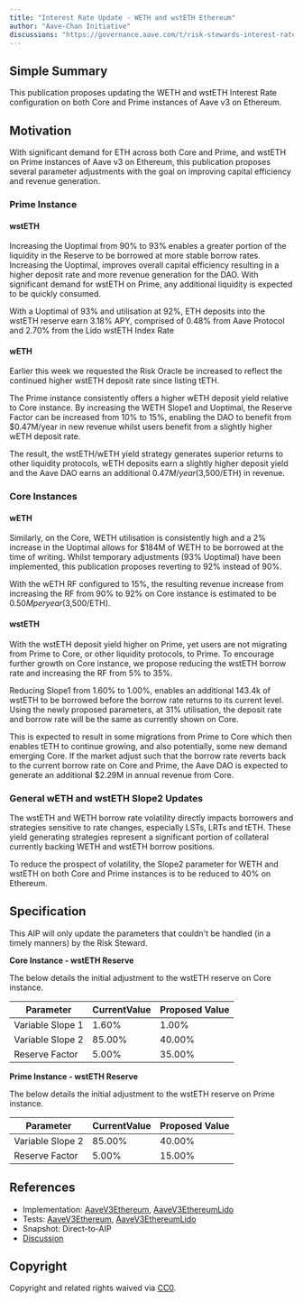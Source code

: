 ```yaml
---
title: "Interest Rate Update - WETH and wstETH Ethereum"
author: "Aave-Chan Initiative"
discussions: "https://governance.aave.com/t/risk-stewards-interest-rate-update-weth-and-wsteth-ethereum/22625"
---
```


## Simple Summary

This publication proposes updating the WETH and wstETH Interest Rate configuration on both Core and Prime instances of Aave v3 on Ethereum.

## Motivation

With significant demand for ETH across both Core and Prime, and wstETH on Prime instances of Aave v3 on Ethereum, this publication proposes several parameter adjustments with the goal on improving capital efficiency and revenue generation.

### Prime Instance

#### wstETH

Increasing the Uoptimal from 90% to 93% enables a greater portion of the liquidity in the Reserve to be borrowed at more stable borrow rates. Increasing the Uoptimal, improves overall capital efficiency resulting in a higher deposit rate and more revenue generation for the DAO. With significant demand for wstETH on Prime, any additional liquidity is expected to be quickly consumed.

With a Uoptimal of 93% and utilisation at 92%, ETH deposits into the wstETH reserve earn 3.18% APY, comprised of 0.48% from Aave Protocol and 2.70% from the Lido wstETH Index Rate

#### wETH

Earlier this week we requested the Risk Oracle be increased to reflect the continued higher wstETH deposit rate since listing tETH.

The Prime instance consistently offers a higher wETH deposit yield relative to Core instance. By increasing the WETH Slope1 and Uoptimal, the Reserve Factor can be increased from 10% to 15%, enabling the DAO to benefit from $0.47M/year in new revenue whilst users benefit from a slightly higher wETH deposit rate.

The result, the wstETH/wETH yield strategy generates superior returns to other liquidity protocols, wETH deposits earn a slightly higher deposit yield and the Aave DAO earns an additional $0.47M/year ($3,500/ETH) in revenue.

### Core Instances

#### wETH

Similarly, on the Core, WETH utilisation is consistently high and a 2% increase in the Uoptimal allows for $184M of WETH to be borrowed at the time of writing. Whilst temporary adjustments (93% Uoptimal) have been implemented, this publication proposes reverting to 92% instead of 90%.

With the wETH RF configured to 15%, the resulting revenue increase from increasing the RF from 90% to 92% on Core instance is estimated to be $0.50M per year ($3,500/ETH).

#### wstETH

With the wstETH deposit yield higher on Prime, yet users are not migrating from Prime to Core, or other liquidity protocols, to Prime. To encourage further growth on Core instance, we propose reducing the wstETH borrow rate and increasing the RF from 5% to 35%.

Reducing Slope1 from 1.60% to 1.00%, enables an additional 143.4k of wstETH to be borrowed before the borrow rate returns to its current level. Using the newly proposed parameters, at 31% utilisation, the deposit rate and borrow rate will be the same as currently shown on Core.

This is expected to result in some migrations from Prime to Core which then enables tETH to continue growing, and also potentially, some new demand emerging Core. If the market adjust such that the borrow rate reverts back to the current borrow rate on Core and Prime, the Aave DAO is expected to generate an additional $2.29M in annual revenue from Core.

### General wETH and wstETH Slope2 Updates

The wstETH and WETH borrow rate volatility directly impacts borrowers and strategies sensitive to rate changes, especially LSTs, LRTs and tETH. These yield generating strategies represent a significant portion of collateral currently backing WETH and wstETH borrow positions.

To reduce the prospect of volatility, the Slope2 parameter for WETH and wstETH on both Core and Prime instances is to be reduced to 40% on Ethereum.

## Specification

This AIP will only update the parameters that couldn't be handled (in a timely manners) by the Risk Steward.

**Core Instance - wstETH Reserve**

The below details the initial adjustment to the wstETH reserve on Core instance.

| Parameter        | CurrentValue | Proposed Value |
| ---------------- | ------------ | -------------- |
| Variable Slope 1 | 1.60%        | 1.00%          |
| Variable Slope 2 | 85.00%       | 40.00%         |
| Reserve Factor   | 5.00%        | 35.00%         |

**Prime Instance - wstETH Reserve**

The below details the initial adjustment to the wstETH reserve on Prime instance.

| Parameter        | CurrentValue | Proposed Value |
| ---------------- | ------------ | -------------- |
| Variable Slope 2 | 85.00%       | 40.00%         |
| Reserve Factor   | 5.00%        | 15.00%         |

## References

- Implementation: [AaveV3Ethereum](https://github.com/bgd-labs/aave-proposals-v3/blob/main/src/20250721_Multi_InterestRateUpdateWETHAndWstETHEthereum/AaveV3Ethereum_InterestRateUpdateWETHAndWstETHEthereum_20250721.sol), [AaveV3EthereumLido](https://github.com/bgd-labs/aave-proposals-v3/blob/main/src/20250721_Multi_InterestRateUpdateWETHAndWstETHEthereum/AaveV3EthereumLido_InterestRateUpdateWETHAndWstETHEthereum_20250721.sol)
- Tests: [AaveV3Ethereum](https://github.com/bgd-labs/aave-proposals-v3/blob/main/src/20250721_Multi_InterestRateUpdateWETHAndWstETHEthereum/AaveV3Ethereum_InterestRateUpdateWETHAndWstETHEthereum_20250721.t.sol), [AaveV3EthereumLido](https://github.com/bgd-labs/aave-proposals-v3/blob/main/src/20250721_Multi_InterestRateUpdateWETHAndWstETHEthereum/AaveV3EthereumLido_InterestRateUpdateWETHAndWstETHEthereum_20250721.t.sol)
- Snapshot: Direct-to-AIP
- [Discussion](https://governance.aave.com/t/risk-stewards-interest-rate-update-weth-and-wsteth-ethereum/22625)

## Copyright

Copyright and related rights waived via [CC0](https://creativecommons.org/publicdomain/zero/1.0/).
